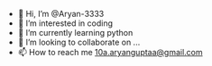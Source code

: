 - 👋 Hi, I’m @Aryan-3333
- 👀 I’m interested in coding
- 🌱 I’m currently learning python
- 💞️ I’m looking to collaborate on ...
- 📫 How to reach me 10a.aryanguptaa@gmail.com

<!---
Aryan-3333/Aryan-3333 is a ✨ special ✨ repository because its `README.md` (this file) appears on your GitHub profile.
You can click the Preview link to take a look at your changes.
--->
